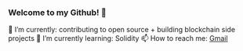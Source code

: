 ### Welcome to my Github! 👋

🔭 I’m currently: contributing to open source + building blockchain side projects
🌱 I’m currently learning: Solidity
📫 How to reach me: [Gmail](mailto:coltraneyan@gmail.com?subject=[GitHub])
